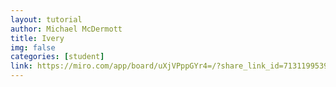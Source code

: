 ```yaml
---
layout: tutorial
author: Michael McDermott
title: Ivery
img: false
categories: [student]
link: https://miro.com/app/board/uXjVPppGYr4=/?share_link_id=713119953937
---
```

